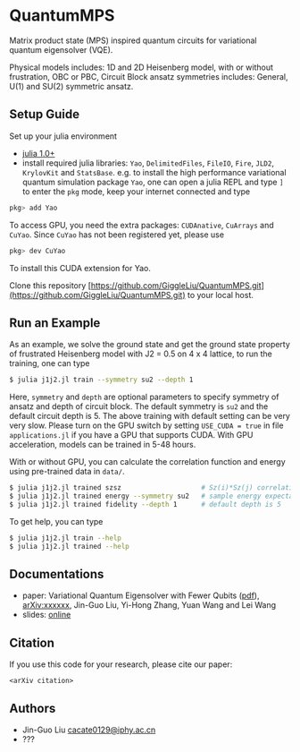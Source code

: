 # QuantumMPS
Matrix product state (MPS) inspired quantum circuits for variational quantum eigensolver (VQE).

Physical models includes: 1D and 2D Heisenberg model, with or without frustration, OBC or PBC,
Circuit Block ansatz symmetries includes: General, U(1) and SU(2) symmetric ansatz.

## Setup Guide
Set up your julia environment

* [julia 1.0+](https://julialang.org/)
* install required julia libraries: `Yao`, `DelimitedFiles`, `FileIO`, `Fire`, `JLD2`, `KrylovKit` and `StatsBase`. e.g. to install the high performance variational quantum simulation package `Yao`,
one can open a julia REPL and type `]` to enter the `pkg` mode, keep your internet connected and type
```julia console
pkg> add Yao
```

To access GPU, you need the extra packages: `CUDAnative`, `CuArrays` and `CuYao`.
Since `CuYao` has not been registered yet, please use
```julia console
pkg> dev CuYao
```
To install this CUDA extension for Yao.

Clone this repository [https://github.com/GiggleLiu/QuantumMPS.git](https://github.com/GiggleLiu/QuantumMPS.git) to your local host.

## Run an Example
As an example, we solve the ground state and get the ground state property of frustrated Heisenberg model with J2 = 0.5 on 4 x 4 lattice,
to run the training, one can type
```bash
$ julia j1j2.jl train --symmetry su2 --depth 1
```
Here, `symmetry` and `depth` are optional parameters to specify symmetry of ansatz and depth of circuit block.
The default symmetry is `su2` and the default circuit depth is 5.
The above training with default setting can be very very slow. Please turn on the GPU switch by setting `USE_CUDA = true` in file `applications.jl` if you have a GPU that supports CUDA. With GPU acceleration, models can be trained in 5-48 hours.

With or without GPU, you can calculate the correlation function and energy using pre-trained data in `data/`.
```bash
$ julia j1j2.jl trained szsz                    # Sz(i)*Sz(j) correlation matrix
$ julia j1j2.jl trained energy --symmetry su2   # sample energy expectation value
$ julia j1j2.jl trained fidelity --depth 1      # default depth is 5
```

To get help, you can type
```bash
$ julia j1j2.jl train --help
$ julia j1j2.jl trained --help
```

## Documentations

* paper: Variational Quantum Eigensolver with Fewer Qubits ([pdf]()), [arXiv:xxxxxx](https://arxiv.org/abs/xxxxxx), Jin-Guo Liu, Yi-Hong Zhang, Yuan Wang and Lei Wang
* slides: [online]()

## Citation

If you use this code for your research, please cite our paper:

```
<arXiv citation>
```

## Authors
* Jin-Guo Liu <cacate0129@iphy.ac.cn>
* ???

